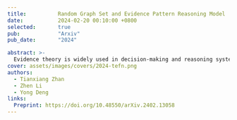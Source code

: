 ```yaml
---
title:          Random Graph Set and Evidence Pattern Reasoning Model
date:           2024-02-20 00:10:00 +0800
selected:       true
pub:            "Arxiv"
pub_date:       "2024"

abstract: >-
  Evidence theory is widely used in decision-making and reasoning systems. In previous research, Transferable Belief Model (TBM) is a commonly used evidential decision making model, but TBM is a non-preference model. In order to better fit the decision making goals, the Evidence Pattern Reasoning Model (EPRM) is proposed. By defining pattern operators and decision making operators, corresponding preferences can be set for different tasks. Random Permutation Set (RPS) expands order information for evidence theory. It is hard for RPS to characterize the complex relationship between samples such as cycling, paralleling relationships. Therefore, Random Graph Set (RGS) were proposed to model complex relationships and represent more event types. In order to illustrate the significance of RGS and EPRM, an experiment of aircraft velocity ranking was designed and 10,000 cases were simulated. The implementation of EPRM called Conflict Resolution Decision optimized 18.17\% of the cases compared to Mean Velocity Decision, effectively improving the aircraft velocity ranking. EPRM provides a unified solution for evidence-based decision making.
cover: assets/images/covers/2024-tefn.png
authors:
  - Tianxiang Zhan
  - Zhen Li
  - Yong Deng
links:
  Preprint: https://doi.org/10.48550/arXiv.2402.13058
---
```

